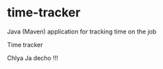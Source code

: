 # time-tracker
Java (Maven) application for tracking time on the job

Time tracker

Chlya Ja decho !!!

